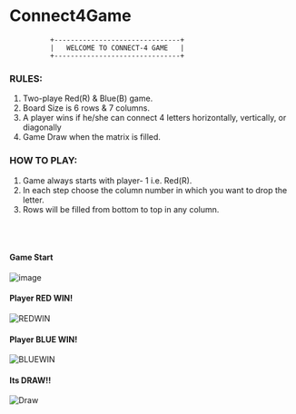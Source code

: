 # Connect4Game

              +-------------------------------+
              |   WELCOME TO CONNECT-4 GAME   |
              +-------------------------------+

### RULES:
 1. Two-playe Red(R) & Blue(B) game.
 2. Board Size is 6 rows & 7 columns.
 3. A player wins if he/she can connect 4 letters
    horizontally, vertically, or diagonally
 4. Game Draw when the matrix is filled.

### HOW TO PLAY:
 1. Game always starts with player- 1 i.e. Red(R).
 2. In each step choose the column number in which you
    want to drop the letter.
 3. Rows will be filled from bottom to top in any column.

<br>
<br>


#### Game Start

![image](https://github.com/pranay7293/Connect4Game/assets/119421688/df9980da-c381-46f2-8eb1-ae2304509b21)


#### Player RED WIN! 

![REDWIN](https://github.com/pranay7293/Connect4Game/assets/119421688/b33c22bc-909f-46d8-8557-2facdfb393ed)


#### Player BLUE WIN! 

![BLUEWIN](https://github.com/pranay7293/Connect4Game/assets/119421688/f555f552-12f5-4d11-b0e9-a7c9413c6fc0)


#### Its DRAW!! 
![Draw](https://github.com/pranay7293/Connect4Game/assets/119421688/f207264f-efb0-4b00-924c-1c4fa932da55)




